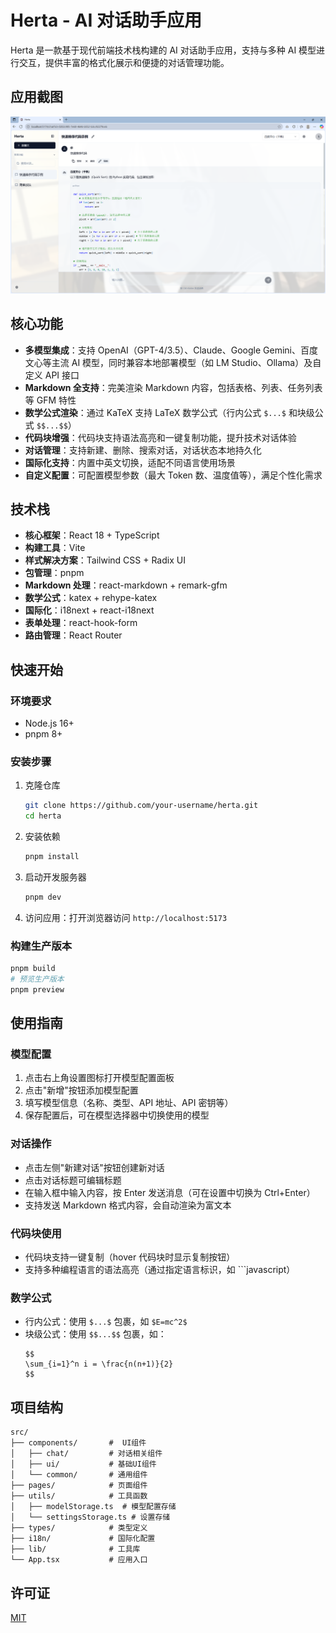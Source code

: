 # Herta - AI 对话助手应用

Herta 是一款基于现代前端技术栈构建的 AI 对话助手应用，支持与多种 AI 模型进行交互，提供丰富的格式化展示和便捷的对话管理功能。

## 应用截图

![示例截图](docs/Sc1.png)


## 核心功能

- **多模型集成**：支持 OpenAI（GPT-4/3.5）、Claude、Google Gemini、百度文心等主流 AI 模型，同时兼容本地部署模型（如 LM Studio、Ollama）及自定义 API 接口
- **Markdown 全支持**：完美渲染 Markdown 内容，包括表格、列表、任务列表等 GFM 特性
- **数学公式渲染**：通过 KaTeX 支持 LaTeX 数学公式（行内公式 `$...$` 和块级公式 `$$...$$`）
- **代码块增强**：代码块支持语法高亮和一键复制功能，提升技术对话体验
- **对话管理**：支持新建、删除、搜索对话，对话状态本地持久化
- **国际化支持**：内置中英文切换，适配不同语言使用场景
- **自定义配置**：可配置模型参数（最大 Token 数、温度值等），满足个性化需求

## 技术栈

- **核心框架**：React 18 + TypeScript
- **构建工具**：Vite
- **样式解决方案**：Tailwind CSS + Radix UI
- **包管理**：pnpm
- **Markdown 处理**：react-markdown + remark-gfm
- **数学公式**：katex + rehype-katex
- **国际化**：i18next + react-i18next
- **表单处理**：react-hook-form
- **路由管理**：React Router

## 快速开始

### 环境要求

- Node.js 16+
- pnpm 8+

### 安装步骤

1. 克隆仓库
   ```bash
   git clone https://github.com/your-username/herta.git
   cd herta
   ```

2. 安装依赖
   ```bash
   pnpm install
   ```

3. 启动开发服务器
   ```bash
   pnpm dev
   ```

4. 访问应用：打开浏览器访问 `http://localhost:5173`

### 构建生产版本

```bash
pnpm build
# 预览生产版本
pnpm preview
```

## 使用指南

### 模型配置

1. 点击右上角设置图标打开模型配置面板
2. 点击"新增"按钮添加模型配置
3. 填写模型信息（名称、类型、API 地址、API 密钥等）
4. 保存配置后，可在模型选择器中切换使用的模型

### 对话操作

- 点击左侧"新建对话"按钮创建新对话
- 点击对话标题可编辑标题
- 在输入框中输入内容，按 Enter 发送消息（可在设置中切换为 Ctrl+Enter）
- 支持发送 Markdown 格式内容，会自动渲染为富文本

### 代码块使用

- 代码块支持一键复制（hover 代码块时显示复制按钮）
- 支持多种编程语言的语法高亮（通过指定语言标识，如 ```javascript）

### 数学公式

- 行内公式：使用 `$...$` 包裹，如 `$E=mc^2$`
- 块级公式：使用 `$$...$$` 包裹，如：
  ```
  $$
  \sum_{i=1}^n i = \frac{n(n+1)}{2}
  $$
  ```

## 项目结构

```
src/
├── components/       #  UI组件
│   ├── chat/         # 对话相关组件
│   ├── ui/           # 基础UI组件
│   └── common/       # 通用组件
├── pages/            # 页面组件
├── utils/            # 工具函数
│   ├── modelStorage.ts  # 模型配置存储
│   └── settingsStorage.ts # 设置存储
├── types/            # 类型定义
├── i18n/             # 国际化配置
├── lib/              # 工具库
└── App.tsx           # 应用入口
```

## 许可证

[MIT](LICENSE)